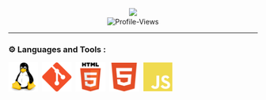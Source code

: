 <div id="header" align="center">
  <img src="https://media.giphy.com/media/Qo2dupDib32rkTY4hX/giphy.gif" width="350"/>
</div>
<div align="center">
  
  <img src="https://komarev.com/ghpvc/?username=gusnoronha&style=flat-square&color=green" alt="Profile-Views"/>
</div>

---

### :gear: Languages and Tools :
<div>
  <img src="https://github.com/devicons/devicon/blob/master/icons/linux/linux-original.svg" title="Linux" alt="Linux" width="60" height="60"/>&nbsp;
  <img src="https://github.com/devicons/devicon/blob/master/icons/git/git-original.svg" title="Git" alt="Git" width="60" height="60"/>&nbsp;
  <img src="https://github.com/devicons/devicon/blob/master/icons/html5/html5-original-wordmark.svg" title="Html" alt="Html" width="60" height="60"/>&nbsp;
  <img src="https://github.com/devicons/devicon/blob/master/icons/html5/html5-plain.svg" title="css" alt="css" width="60" height="60"/>&nbsp;
  <img src="https://github.com/devicons/devicon/blob/master/icons/javascript/javascript-plain.svg" title="javascript" alt="javascript" width="60" height="60"/>&nbsp;
</div>
